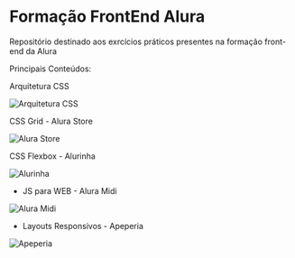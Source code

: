 # Formação FrontEnd Alura
Repositório destinado aos exrcícios práticos presentes na formação front-end da Alura

Principais Conteúdos:

Arquitetura CSS

![Arquitetura CSS](/ac-screenshot.png)

CSS Grid - Alura Store

![Alura Store](/as-screenshot.png)

CSS Flexbox - Alurinha

![Alurinha](/al-screenshot.png)

- JS para WEB - Alura Midi

![Alura Midi](/am-screenshot.png)

- Layouts Responsivos - Apeperia

![Apeperia](/ap-screenshot.png)

